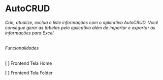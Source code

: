 # AutoCRUD
###### Crie, atualize, exclua e liste informações com o aplicativo AutoCRUD. Você consegue gerar as tabelas pelo aplicativo além de importar e exportar as informações para Excel.


###### Funcionalidades

[ ] Frontend Tela Home

[ ] Frontend Tela Folder
